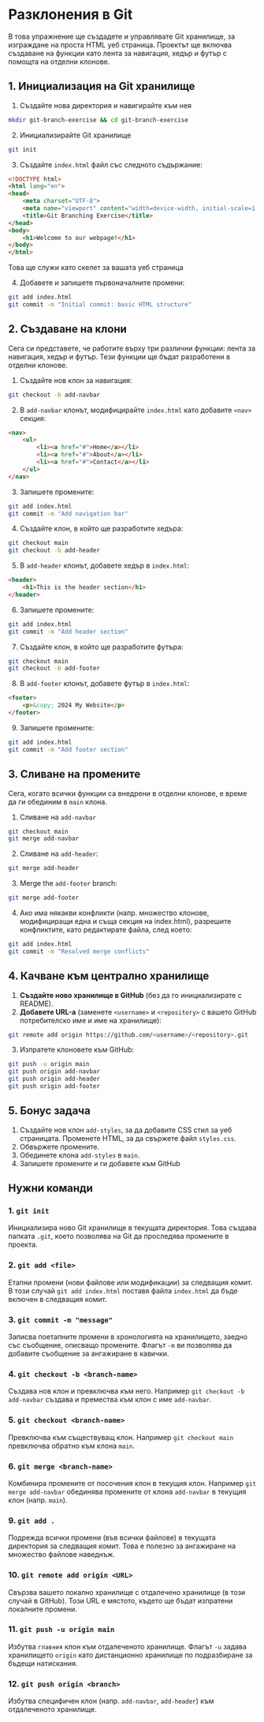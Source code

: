 # Разклонения в Git

В това упражнение ще създадете и управлявате Git хранилище, за изграждане на проста HTML уеб страница. Проектът ще включва създаване на функции като лента за навигация, хедър и футър с помощта на отделни клонове.

## 1. Инициализация на Git хранилище

1. Създайте нова директория и навигирайте към нея

```bash
mkdir git-branch-exercise && cd git-branch-exercise
```

2. Инициализирайте Git хранилище

```bash
git init
```

3. Създайте `index.html` файл със следното съдържание:

```html
<!DOCTYPE html>
<html lang="en">
<head>
    <meta charset="UTF-8">
    <meta name="viewport" content="width=device-width, initial-scale=1.0">
    <title>Git Branching Exercise</title>
</head>
<body>
    <h1>Welcome to our webpage!</h1>
</body>
</html>
```

Това ще служи като скелет за вашата уеб страница

4. Добавете и запишете първоначалните промени:

```bash
git add index.html
git commit -m "Initial commit: basic HTML structure"
```

## 2. Създаване на клони

Сега си представете, че работите върху три различни функции: лента за навигация, хедър и футър. Тези функции ще бъдат разработени в отделни клонове.

1. Създайте нов клон за навигация:

```bash
git checkout -b add-navbar
```

2. В `add-navbar` клонът, модифицирайте `index.html` като добавите `<nav>` секция:

```html
<nav>
    <ul>
        <li><a href="#">Home</a></li>
        <li><a href="#">About</a></li>
        <li><a href="#">Contact</a></li>
    </ul>
</nav>
```

3. Запишете промените:

```bash
git add index.html
git commit -m "Add navigation bar"
```

4. Създайте клон, в който ще разработите хедъра:

```bash
git checkout main
git checkout -b add-header
```

5. В `add-header` клонът, добавете хедър в `index.html`:

```html
<header>
    <h1>This is the header section</h1>
</header>
```

6. Запишете промените:

```bash
git add index.html
git commit -m "Add header section"
```

7. Създайте клон, в който ще разработите футъра:

```bash
git checkout main
git checkout -b add-footer
```

8. В `add-footer` клонът, добавете футър в `index.html`:

```html
<footer>
    <p>&copy; 2024 My Website</p>
</footer>
```

9. Запишете промените:

```bash
git add index.html
git commit -m "Add footer section"
```

## 3. Сливане на промените

Сега, когато всички функции са внедрени в отделни клонове, е време да ги обединим в `main` клона.


1. Сливане на `add-navbar`

```bash
git checkout main
git merge add-navbar
```

2. Сливане на `add-header`:

```bash
git merge add-header
```

3. Merge the `add-footer` branch:

```bash
git merge add-footer
```

4. Ако има някакви конфликти (напр. множество клонове, модифициращи една и съща секция на index.html), разрешите конфликтите, като редактирате файла, след което:

```bash
git add index.html
git commit -m "Resolved merge conflicts"
```

## 4. Качване към централно хранилище

1. **Създайте ново хранилище в GitHub** (без да го инициализирате с README).
2. **Добавете URL-а** (заменете `<username>` и `<repository>` с вашето GitHub потребителско име и име на хранилище):

```bash
git remote add origin https://github.com/<username>/<repository>.git
```

3. Изпратете клоновете към GitHub:

```bash
git push -u origin main
git push origin add-navbar
git push origin add-header
git push origin add-footer
```
## 5. Бонус задача

1. Създайте нов клон `add-styles`, за да добавите CSS стил за уеб страницата. Променете HTML, за да свържете файл `styles.css`.
2. Обвържете промените.
3. Обединете клона `add-styles` в `main`.
4. Запишете промените и ги добавете към GitHub



## Нужни команди

### 1. **`git init`**

Инициализира ново Git хранилище в текущата директория. Това създава папката `.git`, което позволява на Git да проследява промените в проекта.

### 2. **`git add <file>`**

Етапни промени (нови файлове или модификации) за следващия комит. В този случай `git add index.html` поставя файла `index.html` да бъде включен в следващия комит.

### 3. **`git commit -m "message"`**

Записва поетапните промени в хронологията на хранилището, заедно със съобщение, описващо промените. Флагът `-m` ви позволява да добавите съобщение за ангажиране в кавички.

### 4. **`git checkout -b <branch-name>`**

Създава нов клон и превключва към него. Например `git checkout -b add-navbar` създава и премества към клон с име `add-navbar`.

### 5. **`git checkout <branch-name>`**

Превключва към съществуващ клон. Например `git checkout main` превключва обратно към клона `main`.

### 6. **`git merge <branch-name>`**

Комбинира промените от посочения клон в текущия клон. Например `git merge add-navbar` обединява промените от клона `add-navbar` в текущия клон (напр. `main`).

### 9. **`git add .`**

Подрежда всички промени (във всички файлове) в текущата директория за следващия комит. Това е полезно за ангажиране на множество файлове наведнъж.

### 10. **`git remote add origin <URL>`**

Свързва вашето локално хранилище с отдалечено хранилище (в този случай в GitHub). Този URL е мястото, където ще бъдат изпратени локалните промени.

### 11. **`git push -u origin main`**

Избутва `главния` клон към отдалеченото хранилище. Флагът `-u` задава хранилището `origin` като дистанционно хранилище по подразбиране за бъдещи натискания.

### 12. **`git push origin <branch>`**

Избутва специфичен клон (напр. `add-navbar`, `add-header`) към отдалеченото хранилище.
